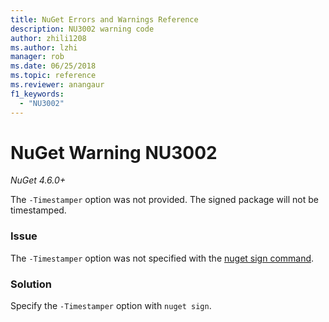 ```yaml
---
title: NuGet Errors and Warnings Reference
description: NU3002 warning code
author: zhili1208
ms.author: lzhi
manager: rob
ms.date: 06/25/2018
ms.topic: reference
ms.reviewer: anangaur
f1_keywords:
  - "NU3002"
---
```


# NuGet Warning NU3002

*NuGet 4.6.0+*

The `-Timestamper` option was not provided. The signed package will not be timestamped.

### Issue
The `-Timestamper` option was not specified with the [nuget sign command](../../tools/cli-ref-sign.md).

### Solution
Specify the `-Timestamper` option with `nuget sign`.
